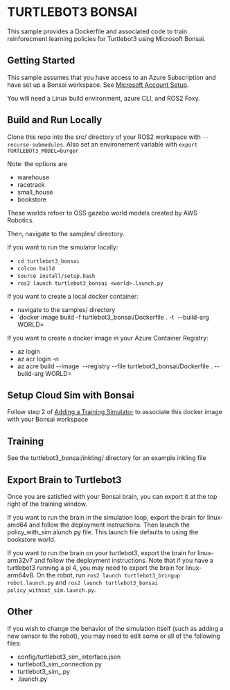 # TURTLEBOT3 BONSAI
This sample provides a Dockerfile and associated code to train reinforecment learning policies for Turtlebot3 using Microsoft Bonsai. 

## Getting Started
This sample assumes that you have access to an Azure Subscription and have set up a Bonsai workspace. See [Microsoft Account Setup](https://docs.microsoft.com/en-us/bonsai/guides/account-setup).

You will need a Linux build environment, azure CLI, and ROS2 Foxy. 

## Build and Run Locally
Clone this repo into the src/ directory of your ROS2 workspace with `--recurse-submodules`. Also set an environement variable with `export TURTLEBOT3_MODEL=burger`

Note: the <world> options are 
* warehouse
* racetrack
* small_house
* bookstore

These worlds refoer to OSS gazebo world models created by AWS Robotics. 

Then, navigate to the samples/ directory.

If you want to run the simulator locally:
* `cd turtlebot3_bonsai`
* `colcon build`
* `source install/setup.bash`
* `ros2 launch turtlebot3_bonsai <world>.launch.py`

If you want to create a local docker container:
* navigate to the samples/ directory 
* `docker image build -f turtlebot3_bonsai/Dockerfile . -t <image name> --build-arg WORLD=<world>

If you want to create a docker image in your Azure Container Registry:
* az login
* az acr login -n <bonsai workspace name>
* az acre build --image <image name> --registry <bonsai workspace name> --file turtlebot3_bonsai/Dockerfile . --build-arg WORLD=<world>

## Setup Cloud Sim with Bonsai
Follow step 2 of [Adding a Training Simulator](https://docs.microsoft.com/en-us/bonsai/guides/add-simulator?tabs=add-cli%2Ctrain-inkling&pivots=sim-platform-other) to associate this docker image with your Bonsai workspace

## Training
See the turtlebot3_bonsai/inkling/ directory for an example inkling file

## Export Brain to Turtlebot3
Once you are satisfied with your Bonsai brain, you can export it at the top right of the training window. 

If you want to run the brain in the simulation loop, export the brain for linux-amd64 and follow the deployment instructions. Then launch the policy_with_sim.alunch.py file. This launch file defaults to using the bookstore world. 

If you want to run the brain on your turtlebot3, export the brain for linux-arm32v7 and follow the deployment instructions. Note that if you have a turtlebot3 running a pi 4, you may need to export the brain for linux-arm64v8. On the robot, run `ros2 launch turtlebot3_bringup robot.launch.py` and `ros2 launch turtlebot3_bonsai policy_without_sim.launch.py`. 

## Other 
If you wish to change the behavior of the simulation itself (such as adding a new sensor to the robot), you may need to edit some or all of the following files:
* config/turtlebot3_sim_interface.json
* turtlebot3_sim_connection.py
* turtlebot3_sim_.py
* <world>.launch.py